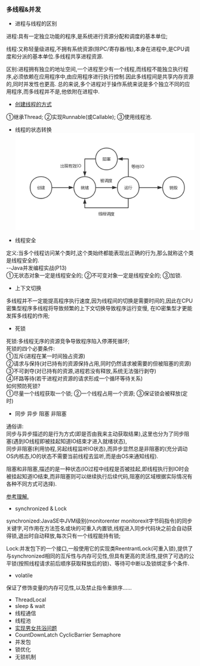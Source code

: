 ### 多线程&并发

- 进程与线程的区别  

进程:具有一定独立功能的程序,是系统进行资源分配和调度的基本单位;    

线程:又称轻量级进程,不拥有系统资源(除PC/寄存器/栈),本身在进程中,是CPU调度和分派的基本单位.多线程共享进程资源.    

区别:进程拥有独立的地址空间,一个进程至少有一个线程,而线程不能独立执行程序,必须依赖在应用程序中,由应用程序进行执行控制.因此多线程间是共享内存资源的,同时并发性也更高.
总的来说,多个进程对于操作系统来说是多个独立不同的应用程序,而多线程并不是,他依附在进程中.  

- [创建线程的方式](https://github.com/MelloChan/java-interview/blob/master/java-exam/src/thread/CreateThreadDemo.java)  

①继承Thread; ②实现Runnable(或Callable); ③使用线程池.    

- 线程的状态转换  
![状态转换](https://raw.githubusercontent.com/MelloChan/java-interview/master/image/thread-state.png)  

- 线程安全  

定义:当多个线程访问某个类时,这个类始终都能表现出正确的行为,那么就称这个类是线程安全的.  
--Java并发编程实战(P13)  
①无状态对象一定是线程安全的; ②不可变对象一定是线程安全的; ③加锁.  

- 上下文切换   

多线程并不一定能提高程序执行速度,因为线程间的切换是需要时间的,因此在CPU密集型程序多线程将导致频繁的上下文切换导致程序运行变慢,
在IO密集型才更能发挥多线程的作用;
  
- 死锁  

死锁:多线程无序的资源竞争导致程序陷入停滞死循环;  
死锁的四个必要条件:  
①互斥(进程在某一时间独占资源)  
②请求与保持(对已持有的资源保持占用,同时仍然请求被需要的但被阻塞的资源)  
③不可剥夺(对已持有的资源,进程若没有释放,系统无法强行剥夺)  
④环路等待(若干进程对资源的请求形成一个循环等待关系)  
如何预防死锁?  
①尽量一个线程获取一个锁; ②一个线程占用一个资源; ③保证锁会被释放(定时)

- 同步 异步 阻塞 非阻塞   

通俗讲:    
同步与异步描述的是行为方式(即是否由我来主动获取结果),这里也分为了同步阻塞(遇到IO线程即被挂起知道IO结束才进入就绪状态),  
同步非阻塞(利用协程,另起线程监听IO状态),而异步显然总是非阻塞的(充分调动OS内核态,IO的状态不需要当前线程去监听,而是由OS来通知线程).  

阻塞和非阻塞,描述的是一种状态(IO过程中线程是否被挂起,即线程执行到IO时会被挂起知道IO结束,而非阻塞则可以继续执行后续代码,阻塞的区域根据实际情况有各种不同方式可选择).  
  
[参考理解.](https://www.zhihu.com/question/19732473)

- synchronized & Lock   

synchronized:JavaSE中JVM级别(monitorenter monitorexit字节码指令)的同步关键字,可作用在方法签名或块的可重入内置锁,线程进入同步代码块之前会自动获得锁,退出时自动释放,每次只有一个线程能持有锁;

Lock:并发包下的一个接口,一般使用它的实现类ReentrantLock(可重入锁),提供了与synchronized相同的互斥性与内存可见性,但具有更高的灵活性,提供了可选的公平锁(按照线程请求前后顺序获取释放后的锁)、等待可中断以及锁绑定多个条件.

- volatile  

保证了修饰变量的内存可见性,以及禁止指令重排序......

- ThreadLocal
- sleep & wait 
- 线程通信
- 线程池
- [实现男女共浴问题](https://github.com/MelloChan/java-interview/blob/master/java-exam/src/thread/Bath.java)
- CountDownLatch CyclicBarrier Semaphore  
- 并发包  
- 锁优化
- 无锁机制